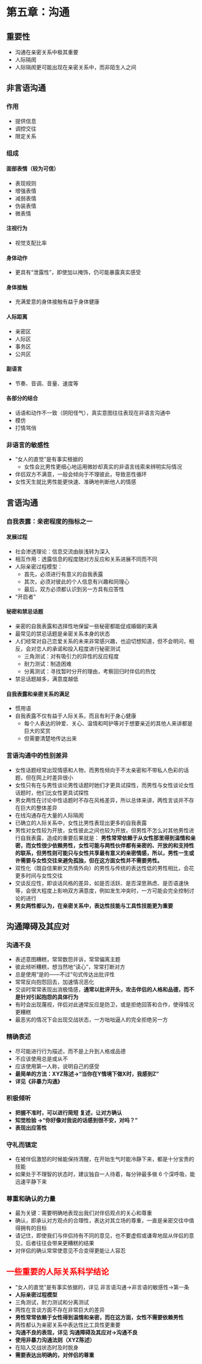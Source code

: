 # 第五章：沟通

## 重要性

- 沟通在亲密关系中极其重要
- 人际隔阂
- 人际隔阂更可能出现在亲密关系中，而非陌生人之间

## 非言语沟通

### 作用

- 提供信息
- 调控交往
- 限定关系

### 组成

#### 面部表情（较为可信）

 - 表现规则
 - 增强表情
 - 减弱表情
 - 伪装表情
 - 微表情

#### 注视行为

 - 视觉支配比率

#### 身体动作

 - 更具有“泄露性”，即使加以掩饰，仍可能暴露真实感受

#### 身体接触

 - 充满爱意的身体接触有益于身体健康

#### 人际距离

 - 亲密区
 - 人际区
 - 事务区
 - 公共区

#### 副语言

 - 节奏、音调、音量、速度等

#### 各部分的结合

 - 话语和动作不一致（阴阳怪气），真实意图往往表现在非语言沟通中
 - 模仿
 - 打情骂俏

### 非语言的敏感性

- “女人的直觉”是有事实根据的
  - 女性会比男性更细心地运用微妙却真实的非语言线索来辨明实际情况
- 伴侣双方不满意，一般会倾向于不理彼此，导致恶性循环
- 女性天生就比男性能更快速、准确地判断他人的情感

## 言语沟通

### 自我表露：亲密程度的指标之一

#### 发展过程

 - 社会渗透理论：信息交流由肤浅转为深入
 - 相互作用：透露信息的程度随对方反应和关系进展不同而不同
 - 人际亲密过程模型：
    - 首先，必须进行有意义的自我表露
    - 其次，必须对彼此的个人信息有兴趣和同理心
    - 最后，双方必须都认识到另一方具有应答性
 - “开启者”

#### 秘密和禁忌话题

 - 亲密的自我表露和选择性地保留一些秘密都能促成婚姻的美满
 - 最常见的禁忌话题是亲密关系本身的状态
 - 人们经常对自己恋爱关系的未来非常感兴趣，也迫切想知道，但不会明问，相反，会对恋人的承诺和投入程度进行秘密测试
    - 三角测试：对有吸引力的异性的反应程度
    - 耐力测试：制造困难
    - 分离测试：寻找暂时分开的理由，考察回归时伴侣的热忱
 - 禁忌话题越多，满意度越低

#### 自我表露和亲密关系的满足

 - 惯用语
 - 自我表露不仅有益于人际关系，而且有利于身心健康
    - 每个人表达的钟爱、关心、温情和呵护等对于想要亲近的其他人来讲都是巨大的奖赏
    - 但需要清楚地传达出来

### 言语沟通中的性别差异

- 女性话题经常出现情感和人物，而男性倾向于不太亲密和不带私人色彩的话题，但在网上时差异很小
- 女性只有在与男性谈论男性话题时她们才更具试探性，而男性与女性谈论女性话题时，他们比女性更具试探性
- 男女两性在讨论中性话题时不存在风格差异，所以总体来讲，两性言谈并不存在巨大的整体差异
- 在线沟通存在大量的人际隔阂
- 已确立的人际关系中，女性比男性表现出更多的自我表露
- 男性对女性较为开放，女性彼此之间也较为开放，但男性不怎么对其他男性进行自我表露，造成的重要后果就是： **男性常常依赖于从女性那里得到温情和亲密，而女性很少依赖男性，女性可能与两性伙伴都有亲密的、开放的和支持性的联系，但男性则可能只与女性共享最有意义的亲密情感，所以，男性一生或许需要与女性交往来避免孤独，但在这方面女性并不需要男性。**
- 双性化（既自信果断又热情外向）的男性与传统的表达性低的男性相比，会花更多时间与女性交往
- 交谈反应性，即谈话风格的差异，如是否活跃、是否深思熟虑、是否语速快等，会很大程度上影响双方满意度，例如发生冲突时，一方可能会完全控制讨论的进行
- **男女两性都认为，在亲密关系中，表达性技能与工具性技能更为重要**

## 沟通障碍及其应对

### 沟通不良

- 表述意图糟糕，常常数怨并诉，常常偏离主题
- 彼此倾听糟糕，想当然地“读心”，常常打断对方
- 总是使用“是的——不过”句式传达出批评性
- 常常反向抱怨回去，加速情况恶化
- 交谈时常常表现出消极情感，**通常以批评开头，攻击伴侣的人格和品德，而不是针对引起抱怨的具体行为**
- 有时会出现蔑视，伴侣对此通常反应是防卫，或是拒绝回答和合作，使得情况更糟糕
- 最恶劣的情况下会出现交战状态，一方咄咄逼人的完全拒绝另一方

### 精确表述

- 尽可能进行行为描述，而不是上升到人格或品德
- 不应该使用总是或从不
- 应该使用第一人称，说明自己的感受
- **最简单的方法：XYZ陈述\->“当你在Y情境下做X时，我感到Z”**
- **详见《非暴力沟通》**

### 积极倾听

- **把握不准时，可以进行简短** **复述，让对方确认**
- **知觉检验 ->“你好像对我说的话感到很不安，对吗？”**
- **表现出应答性**

### 守礼而镇定

- 在被伴侣激怒的时候能保持清醒，在开始生气时能冷静下来，都是十分宝贵的技能
- 如果处于不理智的状态时，建议独自一人待着，每分钟最多做 6 个深呼吸，能迅速平静下来

### 尊重和确认的力量

- 最为关键：需要明确地表现出我们对伴侣观点的关心和尊重
- 确认，即承认对方观点的合理性，表达对其立场的尊重，一直是亲密交往中值得拥有的目标
- 请记住，即使我们与伴侣持有不同的意见，也不要虚假或谦卑地屈从伴侣的意见，后者往往会带来更糟糕的结果
- 对伴侣的确认常常使意见不合变得更能让人容忍

## <font color=red>一些重要的人际关系科学结论</font>

- “女人的直觉”是有事实依据的，详见 非言语沟通\->非言语的敏感性\->第一条
- **人际亲密过程模型**
- 三角测试，耐力测试和分离测试
- 两性在言谈方面不存在非常巨大的差异
- **男性常常依赖于女性得到温情和亲密，而在这方面，女性不需要依赖男性**
- 两性都认为亲密关系中表达性比工具性更重要
- **沟通不良的表现，详见** **沟通障碍及其应对\->沟通不良**
- **使用非暴力沟通法则（XYZ陈述）**
- 在陷入交战状态时及时脱身
- **需要表达出明确的，对伴侣的尊重**

